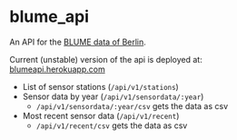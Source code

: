 blume_api
=============

An API for the [BLUME data of Berlin](http://www.stadtentwicklung.berlin.de/umwelt/luftqualitaet/de/messnetz/).

Current (unstable) version of the api is deployed at:
[blumeapi.herokuapp.com](http://blumeapi.herokuapp.com/)

* List of sensor stations (`/api/v1/stations`)
* Sensor data by year (`/api/v1/sensordata/:year`)
    * `/api/v1/sensordata/:year/csv` gets the data as csv
* Most recent sensor data (`/api/v1/recent`)
    * `/api/v1/recent/csv` gets the data as csv
